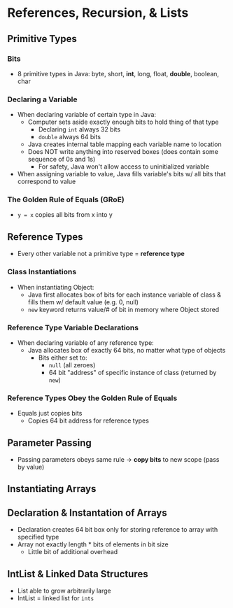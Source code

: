 # References, Recursion, & Lists

## Primitive Types
### Bits
* 8 primitive types in Java: byte, short, **int**, long, float, **double**, boolean, char

### Declaring a Variable
* When declaring variable of certain type in Java:
    * Computer sets aside exactly enough bits to hold thing of that type
        * Declaring `int` always 32 bits
        * `double` always 64 bits
    * Java creates internal table mapping each variable name to location
    * Does NOT write anything into reserved boxes (does contain some sequence of 0s and 1s)
        * For safety, Java won't allow access to uninitialized variable
* When assigning variable to value, Java fills variable's bits w/ all bits that correspond to value

### The Golden Rule of Equals (GRoE)
* `y = x` copies all bits from x into y


## Reference Types
* Every other variable not a primitive type = **reference type**

### Class Instantiations
* When instantiating Object:
    * Java first allocates box of bits for each instance variable of class & fills them w/ default value (e.g. 0, null)
    * `new` keyword returns value/# of bit in memory where Object stored

### Reference Type Variable Declarations
* When declaring variable of any reference type:
    * Java allocates box of exactly 64 bits, no matter what type of objects
        * Bits either set to:
            * `null` (all zeroes)
            * 64 bit "address" of specific instance of class (returned by `new`)

### Reference Types Obey the Golden Rule of Equals
* Equals just copies bits
    * Copies 64 bit address for reference types


## Parameter Passing
* Passing parameters obeys same rule → **copy bits** to new scope (pass by value)


## Instantiating Arrays
## Declaration & Instantation of Arrays
* Declaration creates 64 bit box only for storing reference to array with specified type
* Array not exactly length * bits of elements in bit size
    * Little bit of additional overhead


## IntList & Linked Data Structures
* List able to grow arbitrarily large
* IntList = linked list for `ints`
